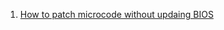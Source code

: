  1. [How to patch microcode without updaing BIOS](https://wiki.debian.org/Microcode#Updating_CPU_microcode_within_Debian_.28Intel_or_AMD.29)
